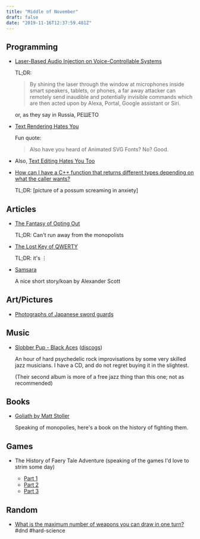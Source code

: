 ```yaml
---
title: "Middle of November"
draft: false
date: "2019-11-16T12:37:59.481Z"
---
```


## Programming

- [Laser-Based Audio Injection on Voice-Controllable Systems](https://lightcommands.com/)

  TL;DR:

  > By shining the laser through the window at microphones inside smart speakers, tablets, or phones, a far away attacker can remotely send inaudible and potentially invisible commands which are then acted upon by Alexa, Portal, Google assistant or Siri.

  or, as they say in Russia, РЕШЕТО

- [Text Rendering Hates You](https://gankra.github.io/blah/text-hates-you/)

  Fun quote:

  > Also have you heard of Animated SVG Fonts? No? Good.

- Also, [Text Editing Hates You Too](https://lord.io/blog/2019/text-editing-hates-you-too/)

- [How can I have a C++ function that returns different types depending on what the caller wants?](https://devblogs.microsoft.com/oldnewthing/20191106-00/?p=103066)

  TL;DR: [picture of a possum screaming in anxiety]

## Articles

- [The Fantasy of Opting Out](https://thereader.mitpress.mit.edu/the-fantasy-of-opting-out/)

  TL;DR: Can't run away from the monopolists

- [The Lost Key of QWERTY](http://widespacer.blogspot.com/2016/03/the-lost-key-of-qwerty.html)

  TL;DR: it's ⋮

- [Samsara](https://slatestarcodex.com/2019/11/04/samsara/)

  A nice short story/koan by Alexander Scott

## Art/Pictures

- [Photographs of Japanese sword guards](https://publicdomainreview.org/collections/photographs-of-japanese-sword-guards-1916/)

## Music

- [Slobber Pup - Black Aces](https://www.rarenoiserecords.com/slobber-pup) ([discogs](https://www.discogs.com/Slobber-Pup-Black-Aces/release/4483639))

  An hour of hard psychedelic rock improvisations by some very skilled jazz musicians. I have a CD, and do not regret buying it in the slightest.

  (Their second album is more of a free jazz thing than this one; not as recommended)

## Books

- [Goliath by Matt Stoller](https://www.simonandschuster.com/books/Goliath/Matt-Stoller/9781501183089)

  Speaking of monopolies, here's a book on the history of fighting them.

## Games

- The History of Faery Tale Adventure (speaking of the games I'd love to strim some day)

  - [Part 1](https://medium.com/@dreamertalin/the-faery-tale-adventure-a-personal-history-4fae0617a18d)
  - [Part 2](https://medium.com/@dreamertalin/the-history-of-faery-tale-adventure-2-c3a17ac02378)
  - [Part 3](https://medium.com/@dreamertalin/faery-tale-adventure-3-c6a34d5e34fa)

## Random

- [What is the maximum number of weapons you can draw in one turn?](https://rpg.stackexchange.com/questions/158749/what-is-the-maximum-number-of-weapons-you-can-draw-in-one-turn) #dnd #hard-science
